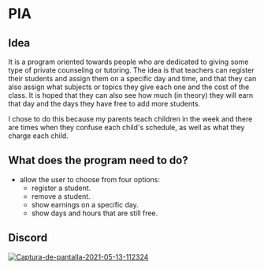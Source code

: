 # PIA

## Idea

It is a program oriented towards people who are dedicated to giving some type of private counseling or tutoring. The idea is that teachers can register their students and assign them on a specific day and time, and that they can also assign what subjects or topics they give each one and the cost of the class. It is hoped that they can also see how much (in theory) they will earn that day and the days they have free to add more students.

I chose to do this because my parents teach children in the week and there are times when they confuse each child's schedule, as well as what they charge each child.

## What does the program need to do?

* allow the user to choose from four options:
    * register a student.
    * remove a student.
    * show earnings on a specific day.
    * show days and hours that are still free.
             
## Discord

<a href="https://ibb.co/tPfKbsF"><img src="https://i.ibb.co/DgXW7CT/Captura-de-pantalla-2021-05-13-112324.png" alt="Captura-de-pantalla-2021-05-13-112324" border="0"></a>
